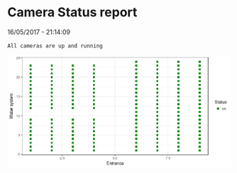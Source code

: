 Camera Status report
================
16/05/2017 - 21:14:09

    All cameras are up and running

![](camreport_files/figure-markdown_github/unnamed-chunk-2-1.png)
